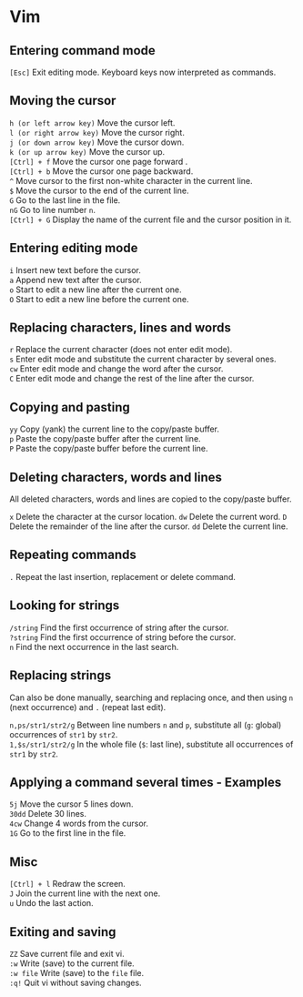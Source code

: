 # Vim

## Entering command mode
```[Esc]``` Exit editing mode. Keyboard keys now interpreted as commands.

## Moving the cursor
```h (or left arrow key)``` Move the cursor left.  
```l (or right arrow key)``` Move the cursor right.  
```j (or down arrow key)``` Move the cursor down.  
```k (or up arrow key)``` Move the cursor up.  
```[Ctrl] + f``` Move the cursor one page forward .  
```[Ctrl] + b``` Move the cursor one page backward.  
```^``` Move cursor to the first non-white character in the current line.  
```$``` Move the cursor to the end of the current line.  
```G``` Go to the last line in the file.  
```nG``` Go to line number ```n```.  
```[Ctrl] + G``` Display the name of the current file and the cursor position in it.

## Entering editing mode
```i``` Insert new text before the cursor.  
```a``` Append new text after the cursor.  
```o``` Start to edit a new line after the current one.  
```O``` Start to edit a new line before the current one.  

## Replacing characters, lines and words
```r``` Replace the current character (does not enter edit mode).  
```s``` Enter edit mode and substitute the current character by several
ones.  
```cw``` Enter edit mode and change the word after the cursor.  
```C``` Enter edit mode and change the rest of the line after the cursor.  

## Copying and pasting
```yy``` Copy (yank) the current line to the copy/paste buffer.  
```p``` Paste the copy/paste buffer after the current line.  
```P``` Paste the copy/paste buffer before the current line.  

## Deleting characters, words and lines
All deleted characters, words and lines are copied to the copy/paste
buffer.

```x``` Delete the character at the cursor location.
```dw``` Delete the current word.
```D``` Delete the remainder of the line after the cursor.
```dd``` Delete the current line.

## Repeating commands
```.``` Repeat the last insertion, replacement or delete command.

## Looking for strings
```/string``` Find the first occurrence of string after the cursor.  
```?string``` Find the first occurrence of string before the cursor.  
```n``` Find the next occurrence in the last search.

## Replacing strings
Can also be done manually, searching and replacing once, and then using ```n``` (next occurrence) and ```.``` (repeat last edit).

```n,ps/str1/str2/g``` Between line numbers ```n``` and ```p```, substitute all (```g```: global) occurrences of ```str1``` by ```str2```.  
```1,$s/str1/str2/g``` In the whole file (```$```: last line), substitute all occurrences of ```str1``` by ```str2```.  

## Applying a command several times - Examples
```5j``` Move the cursor 5 lines down.  
```30dd``` Delete 30 lines.  
```4cw``` Change 4 words from the cursor.  
```1G``` Go to the first line in the file.

## Misc
```[Ctrl] + l``` Redraw the screen.  
```J``` Join the current line with the next one.  
```u``` Undo the last action.

## Exiting and saving
```ZZ``` Save current file and exit vi.  
```:w``` Write (save) to the current file.  
```:w file``` Write (save) to the ```file``` file.  
```:q!``` Quit vi without saving changes.